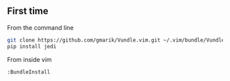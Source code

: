 ## First time

From the command line
```bash
git clone https://github.com/gmarik/Vundle.vim.git ~/.vim/bundle/Vundle.vim
pip install jedi
```

From inside vim
```viml
:BundleInstall
```
